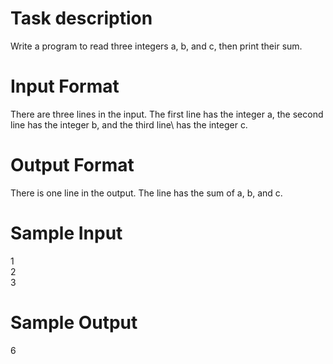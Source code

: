 # Task description
Write a program to read three integers a, b, and c, then print their sum.
# Input Format
There are three lines in the input. The first line has the integer a, the second line has the integer b, and the third line\ 
has the integer c.
# Output Format
There is one line in the output. The line has the sum of a, b, and c.
# Sample Input
1\
2\
3
# Sample Output
6